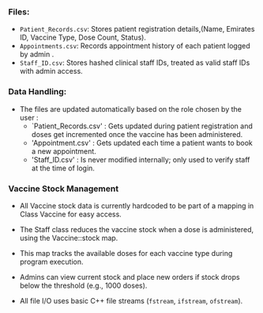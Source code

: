 ### Files:

- `Patient_Records.csv`: Stores patient registration details,(Name, Emirates ID, Vaccine Type, Dose Count, Status).
- `Appointments.csv`: Records appointment history of each patient logged by admin .
- `Staff_ID.csv`: Stores hashed clinical staff IDs, treated as valid staff IDs with admin access. 



### Data Handling:

- The files are updated automatically based on the role chosen by the user :
    - `Patient_Records.csv' : Gets updated during patient registration and doses get incremented once the vaccine has been administered.
    - 'Appointment.csv' : Gets updated each time a patient wants to book a new appointment.
    - 'Staff_ID.csv' : Is never modified internally; only used to verify staff at the time of login.
  



### Vaccine Stock Management 

- All Vaccine stock data is currently hardcoded to be part of a mapping in Class Vaccine for easy access.
- The Staff class reduces the vaccine stock when a dose is administered, using the Vaccine::stock map. 
- This map tracks the available doses for each vaccine type during program execution.
- Admins can view current stock and place new orders if stock drops below the threshold (e.g., 1000 doses).



- All file I/O uses basic C++ file streams (`fstream`, `ifstream`, `ofstream`).
